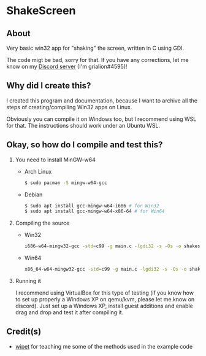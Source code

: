 # ShakeScreen

## About

Very basic win32 app for "shaking" the screen, written in C using GDI.

The code migt be bad, sorry for that. If you have any corrections, let me know on my [Discord server](https://grial.tech/discord) (I'm grialion#4595)!

## Why did I create this?

I created this program and documentation, because I want to archive all the steps of creating/compiling Win32 apps on Linux.

Obviously you can compile it on Windows too, but I recommend using WSL for that. The instructions should work under an Ubuntu WSL.

## Okay, so how do I compile and test this?

1. You need to install MinGW-w64
   - Arch Linux
        ```sh
        $ sudo pacman -S mingw-w64-gcc
        ```
    - Debian
        ```sh
        $ sudo apt install gcc-mingw-w64-i686 # for Win32
        $ sudo apt install gcc-mingw-w64-x86-64 # for Win64
        ```

1. Compiling the source
    - Win32
        ```sh
        i686-w64-mingw32-gcc -std=c99 -g main.c -lgdi32 -s -Os -o shakescreen.exe
        ```
    - Win64
        ```sh
        x86_64-w64-mingw32-gcc -std=c99 -g main.c -lgdi32 -s -Os -o shakescreen.exe
        ```

1. Running it
   
   I recommend using VirtualBox for this type of testing (if you know how to set up properly a Windows XP on qemu/kvm, please let me know on discord).
   Just set up a Windows XP, install guest additions and enable drag and drop and test it after compiling it.
## Credit(s)
- [wipet](https://www.youtube.com/channel/UCWn5-ZertW64IBIjRchLJuA) for teaching me some of the methods used in the example code